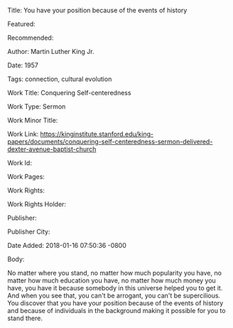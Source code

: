 Title: You have your position because of the events of history

Featured: 

Recommended: 

Author: Martin Luther King Jr.

Date: 1957

Tags: connection, cultural evolution

Work Title: Conquering Self-centeredness

Work Type: Sermon

Work Minor Title:  

Work Link: https://kinginstitute.stanford.edu/king-papers/documents/conquering-self-centeredness-sermon-delivered-dexter-avenue-baptist-church

Work Id:  

Work Pages:  

Work Rights:  

Work Rights Holder:  

Publisher:  

Publisher City:  

Date Added: 2018-01-16 07:50:36 -0800

Body:

No matter where you stand, no matter how much popularity you have, no matter how much education you have, no matter how much money you have, you have it because somebody in this universe helped you to get it. And when you see that, you can't be arrogant, you can't be supercilious. You discover that you have your position because of the events of history and because of individuals in the background making it possible for you to stand there.


